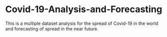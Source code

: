 # Covid-19-Analysis-and-Forecasting
This is a multiple dataset analysis for the spread of Covid-19 in the world and forecasting of spread in the near future.
